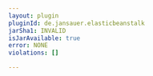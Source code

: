 ```yaml
---
layout: plugin
pluginId: de.jansauer.elasticbeanstalk
jarSha1: INVALID
isJarAvailable: true
error: NONE
violations: []

---
```


